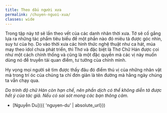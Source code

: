 ```yaml
---
title: Theo dấu người xưa
permalink: /chuyen-nguoi-xua/
classes: wide
---
```


Trong tập này tớ sẽ lần theo vết của các danh nhân thời xưa. Tớ sẽ cố gắng lựa ra những tác phẩm tiêu biểu để một phần nào đó miêu tả được góc nhìn, suy tư của họ. Do vào thời xưa các hình thức nghệ thuật như ca hát, múa may theo idol chưa phát triển, thì Thơ và đặc biệt là Thơ Chữ Hán được coi như một cách chính thống và cũng là một đặc quyền mà các vị này muốn dùng nó để truyền tải quan điểm, tư tưởng của chính mình.

Hy vọng mọi người sẽ tìm được thấy đâu đó điểm thú vị của những nhân vật mà trong trí óc của chúng ta chỉ đơn giản là tên đường mà hằng ngày chúng ta vẫn chạy qua.

*Do trình độ chữ Hán còn hạn chế, nên phần dịch có thể không diễn tả được hết ý của tác giả. Nếu có sai sót mong các bạn thông cảm.*

- [Nguyễn Du]({{ 'nguyen-du' | absolute_url}})